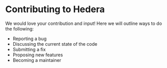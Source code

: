 # Contributing to Hedera
We would love your contribution and input! Here we will outline ways to do the following:

- Reporting a bug
- Discussing the current state of the code
- Submitting a fix
- Proposing new features
- Becoming a maintainer

